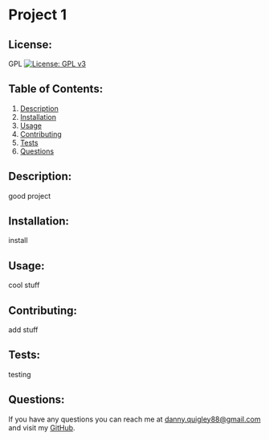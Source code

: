 # Project 1
  ## License:
  GPL [![License: GPL v3](https://img.shields.io/badge/License-GPLv3-blue.svg)](https://www.gnu.org/licenses/gpl-3.0)  
  ## Table of Contents:
  1. [Description](#description)
  2. [Installation](#installation)
  3. [Usage](#usage)
  4. [Contributing](#contributing)
  5. [Tests](#tests)
  6. [Questions](#questions)  
  ## Description:
  good project
  &nbsp;  
  ## Installation:
  install
  &nbsp;  
  ## Usage:
  cool stuff
  &nbsp;  
  ## Contributing:
  add stuff
  &nbsp;  
  ## Tests:
  testing
  &nbsp;  
   ## Questions:
  If you have any questions you can reach me at danny.quigley88@gmail.com and visit my [GitHub](https://www.github.com/d4nnyq88).
  